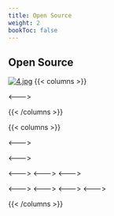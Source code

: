 ```yaml
---
title: Open Source
weight: 2
bookToc: false
---
```


## Open Source




[![4.jpg](https://i.postimg.cc/rcXgWSRJ/4.jpg)](/)
{{< columns >}}


<--->

{{< /columns >}}



{{< columns >}}


<--->

<--->

<--->
<--->
<--->


<--->
<--->
<--->
<--->

{{< /columns >}}
